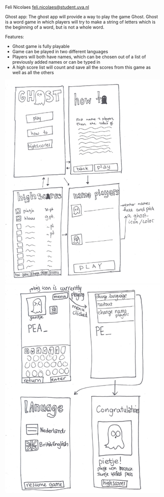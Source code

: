 Feli Nicolaes <feli.nicolaes@student.uva.nl>
    
Ghost app: 
The ghost app will provide a way to play the game Ghost. Ghost is a word game in which players will try to make a string of letters which is the beginning of a word, but is not a whole word.
	
Features:
- Ghost game is fully playable
- Game can be played in two different languages
- Players will both have names, which can be chosen out of a list of previously added names or can be typed in
- A high score list will count and save all the scores from this game as well as all the others

![First four sketches](https://github.com/felinicolaes/AppStudio/blob/master/week3/Project%20Proposal/ghost1.jpg)
![Second four sketches](https://github.com/felinicolaes/AppStudio/blob/master/week3/Project%20Proposal/ghost2.jpg)
